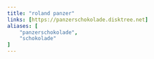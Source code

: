 ```yaml
---
title: "roland panzer"
links: [https://panzerschokolade.disktree.net]
aliases: [
    "panzerschokolade",
    "schokolade"
]
---
```


